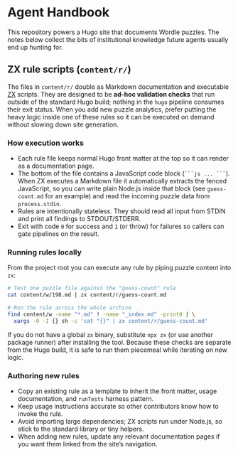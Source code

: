 # Agent Handbook

This repository powers a Hugo site that documents Wordle puzzles. The notes below collect the bits of institutional knowledge future agents usually end up hunting for.

## ZX rule scripts (`content/r/`)

The files in `content/r/` double as Markdown documentation and executable [ZX](https://github.com/google/zx) scripts. They are designed to be **ad-hoc validation checks** that run outside of the standard Hugo build; nothing in the `hugo` pipeline consumes their exit status. When you add new puzzle analytics, prefer putting the heavy logic inside one of these rules so it can be executed on demand without slowing down site generation.

### How execution works

- Each rule file keeps normal Hugo front matter at the top so it can render as a documentation page.
- The bottom of the file contains a JavaScript code block (` ```js ... ``` `). When ZX executes a Markdown file it automatically extracts the fenced JavaScript, so you can write plain Node.js inside that block (see `guess-count.md` for an example) and read the incoming puzzle data from `process.stdin`.
- Rules are intentionally stateless. They should read all input from STDIN and print all findings to STDOUT/STDERR.
- Exit with code `0` for success and `1` (or throw) for failures so callers can gate pipelines on the result.

### Running rules locally

From the project root you can execute any rule by piping puzzle content into `zx`:

```bash
# Test one puzzle file against the "guess-count" rule
cat content/w/198.md | zx content/r/guess-count.md

# Run the rule across the whole archive
find content/w -name "*.md" ! -name "_index.md" -print0 | \
  xargs -0 -I {} sh -c 'cat "{}" | zx content/r/guess-count.md'
```

If you do not have a global `zx` binary, substitute `npx zx` (or use another package runner) after installing the tool. Because these checks are separate from the Hugo build, it is safe to run them piecemeal while iterating on new logic.

### Authoring new rules

- Copy an existing rule as a template to inherit the front matter, usage documentation, and `runTests` harness pattern.
- Keep usage instructions accurate so other contributors know how to invoke the rule.
- Avoid importing large dependencies; ZX scripts run under Node.js, so stick to the standard library or tiny helpers.
- When adding new rules, update any relevant documentation pages if you want them linked from the site’s navigation.

